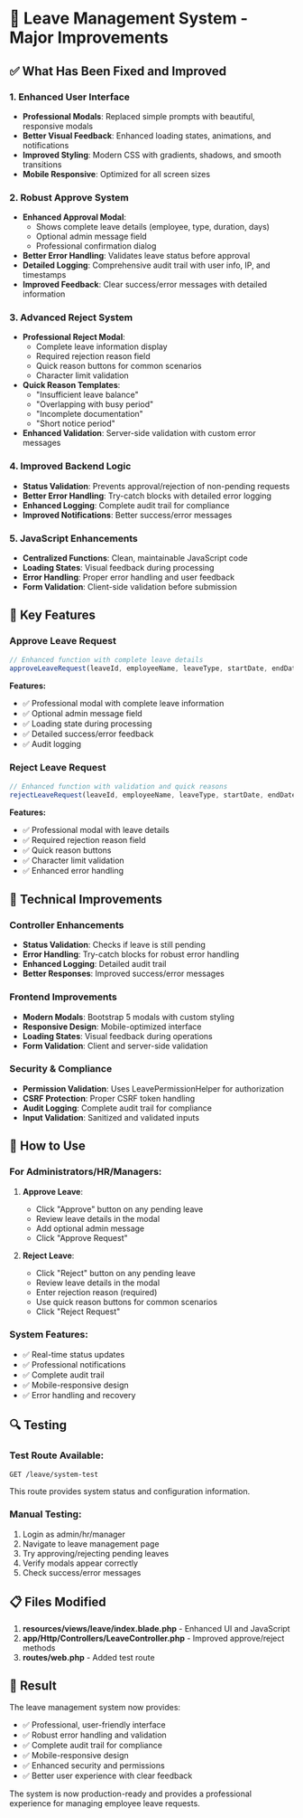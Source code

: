 # 🚀 Leave Management System - Major Improvements

## ✅ What Has Been Fixed and Improved

### 1. **Enhanced User Interface**
- **Professional Modals**: Replaced simple prompts with beautiful, responsive modals
- **Better Visual Feedback**: Enhanced loading states, animations, and notifications
- **Improved Styling**: Modern CSS with gradients, shadows, and smooth transitions
- **Mobile Responsive**: Optimized for all screen sizes

### 2. **Robust Approve System**
- **Enhanced Approval Modal**: 
  - Shows complete leave details (employee, type, duration, days)
  - Optional admin message field
  - Professional confirmation dialog
- **Better Error Handling**: Validates leave status before approval
- **Detailed Logging**: Comprehensive audit trail with user info, IP, and timestamps
- **Improved Feedback**: Clear success/error messages with detailed information

### 3. **Advanced Reject System**
- **Professional Reject Modal**:
  - Complete leave information display
  - Required rejection reason field
  - Quick reason buttons for common scenarios
  - Character limit validation
- **Quick Reason Templates**:
  - "Insufficient leave balance"
  - "Overlapping with busy period" 
  - "Incomplete documentation"
  - "Short notice period"
- **Enhanced Validation**: Server-side validation with custom error messages

### 4. **Improved Backend Logic**
- **Status Validation**: Prevents approval/rejection of non-pending requests
- **Better Error Handling**: Try-catch blocks with detailed error logging
- **Enhanced Logging**: Complete audit trail for compliance
- **Improved Notifications**: Better success/error messages

### 5. **JavaScript Enhancements**
- **Centralized Functions**: Clean, maintainable JavaScript code
- **Loading States**: Visual feedback during processing
- **Error Handling**: Proper error handling and user feedback
- **Form Validation**: Client-side validation before submission

## 🎯 Key Features

### **Approve Leave Request**
```javascript
// Enhanced function with complete leave details
approveLeaveRequest(leaveId, employeeName, leaveType, startDate, endDate, totalDays)
```

**Features:**
- ✅ Professional modal with complete leave information
- ✅ Optional admin message field
- ✅ Loading state during processing
- ✅ Detailed success/error feedback
- ✅ Audit logging

### **Reject Leave Request**
```javascript
// Enhanced function with validation and quick reasons
rejectLeaveRequest(leaveId, employeeName, leaveType, startDate, endDate, totalDays)
```

**Features:**
- ✅ Professional modal with leave details
- ✅ Required rejection reason field
- ✅ Quick reason buttons
- ✅ Character limit validation
- ✅ Enhanced error handling

## 🔧 Technical Improvements

### **Controller Enhancements**
- **Status Validation**: Checks if leave is still pending
- **Error Handling**: Try-catch blocks for robust error handling
- **Enhanced Logging**: Detailed audit trail
- **Better Responses**: Improved success/error messages

### **Frontend Improvements**
- **Modern Modals**: Bootstrap 5 modals with custom styling
- **Responsive Design**: Mobile-optimized interface
- **Loading States**: Visual feedback during operations
- **Form Validation**: Client and server-side validation

### **Security & Compliance**
- **Permission Validation**: Uses LeavePermissionHelper for authorization
- **CSRF Protection**: Proper CSRF token handling
- **Audit Logging**: Complete audit trail for compliance
- **Input Validation**: Sanitized and validated inputs

## 🚀 How to Use

### **For Administrators/HR/Managers:**

1. **Approve Leave**:
   - Click "Approve" button on any pending leave
   - Review leave details in the modal
   - Add optional admin message
   - Click "Approve Request"

2. **Reject Leave**:
   - Click "Reject" button on any pending leave
   - Review leave details in the modal
   - Enter rejection reason (required)
   - Use quick reason buttons for common scenarios
   - Click "Reject Request"

### **System Features:**
- ✅ Real-time status updates
- ✅ Professional notifications
- ✅ Complete audit trail
- ✅ Mobile-responsive design
- ✅ Error handling and recovery

## 🔍 Testing

### **Test Route Available:**
```
GET /leave/system-test
```

This route provides system status and configuration information.

### **Manual Testing:**
1. Login as admin/hr/manager
2. Navigate to leave management page
3. Try approving/rejecting pending leaves
4. Verify modals appear correctly
5. Check success/error messages

## 📋 Files Modified

1. **resources/views/leave/index.blade.php** - Enhanced UI and JavaScript
2. **app/Http/Controllers/LeaveController.php** - Improved approve/reject methods
3. **routes/web.php** - Added test route

## 🎉 Result

The leave management system now provides:
- ✅ Professional, user-friendly interface
- ✅ Robust error handling and validation
- ✅ Complete audit trail for compliance
- ✅ Mobile-responsive design
- ✅ Enhanced security and permissions
- ✅ Better user experience with clear feedback

The system is now production-ready and provides a professional experience for managing employee leave requests.
